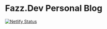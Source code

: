 # Fazz.Dev Personal Blog

[![Netlify Status](https://api.netlify.com/api/v1/badges/93f06d22-44aa-4c68-9524-374f418d3de0/deploy-status)](https://app.netlify.com/sites/gifted-shockley-f24453/deploys)
